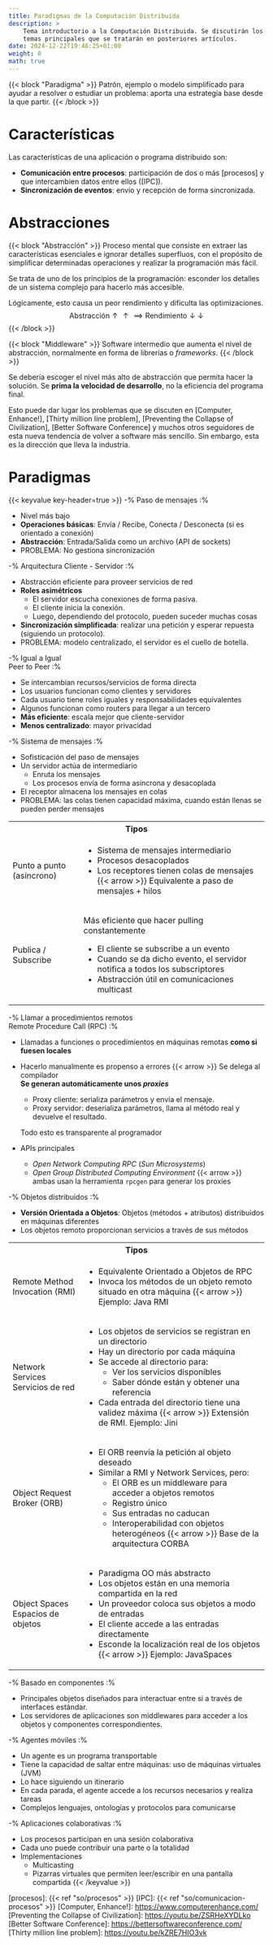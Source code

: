 ```yaml
---
title: Paradigmas de la Computación Distribuida
description: >
    Tema introductorio a la Computación Distribuida. Se discutirán los
    temas principales que se tratarán en posteriores artículos.
date: 2024-12-22T19:46:25+01:00
weight: 8
math: true
---
```


{{< block "Paradigma" >}}
Patrón, ejemplo o modelo simplificado para ayudar a resolver o estudiar un
problema: aporta una estrategia base desde la que partir.
{{< /block >}}

# Características

Las características de una aplicación o programa distribuido son:

- **Comunicación entre procesos**: participación de dos o más [procesos] y que
  intercambien datos entre ellos ([IPC]).
- **Sincronización de eventos**: envío y recepción de forma sincronizada.

# Abstracciones

{{< block "Abstracción" >}}
Proceso mental que consiste en extraer las características esenciales
e ignorar detalles superfluos, con el propósito de simplificar determinadas
operaciones y realizar la programación más fácil.

Se trata de uno de los principios de la programación: esconder los detalles de
un sistema complejo para hacerlo más accesible.

Lógicamente, esto causa un peor rendimiento y dificulta las optimizaciones.
$$ \text{Abstracción} \uparrow\uparrow \implies \text{Rendimiento} \downarrow\downarrow $$
{{< /block >}}

{{< block "Middleware" >}}
Software intermedio que aumenta el nivel de abstracción, normalmente en forma de
librerías o _frameworks_.
{{< /block >}}

Se debería escoger el nivel más alto de abstracción que permita hacer la
solución. Se **prima la velocidad de desarrollo**, no la eficiencia del programa
final.

Esto puede dar lugar los problemas que se discuten en [Computer, Enhance!],
[Thirty million line problem], [Preventing the Collapse of Civilization],
[Better Software Conference] y muchos otros seguidores de esta nueva tendencia
de volver a software más sencillo. Sin embargo, esta es la dirección que lleva
la industria.

# Paradigmas

{{< keyvalue key-header=true >}}
-% Paso de mensajes :%
- Nivel más bajo
- **Operaciones básicas**: Envía / Recibe, Conecta / Desconecta (si es orientado a conexión)
- **Abstracción**: Entrada/Salida como un archivo (API de sockets)
- PROBLEMA: No gestiona sincronización

-% Arquitectura Cliente - Servidor :%
- Abstracción eficiente para proveer servicios de red
- **Roles asimétricos**
    - El servidor escucha conexiones de forma pasiva.
    - El cliente inicia la conexión.
    - Luego, dependiendo del protocolo, pueden suceder muchas cosas
- **Sincronización simplificada**: realizar una petición y esperar repuesta
  (siguiendo un protocolo).
- PROBLEMA: modelo centralizado, el servidor es el cuello de botella.

-% Igual a Igual <br> Peer to Peer :%
- Se intercambian recursos/servicios de forma directa
- Los usuarios funcionan como clientes y servidores
- Cada usuario tiene roles iguales y responsabilidades equivalentes
- Algunos funcionan como routers para llegar a un tercero
- **Más eficiente**: escala mejor que cliente-servidor
- **Menos centralizado**: mayor privacidad

-% Sistema de mensajes :%
- Sofisticación del paso de mensajes
- Un servidor actúa de intermediario
    - Enruta los mensajes
    - Los procesos envía de forma asíncrona y desacoplada
- El receptor almacena los mensajes en colas
- PROBLEMA: las colas tienen capacidad máxima, cuando están llenas se pueden perder mensajes

<table class="keyvalue">
<th colspan="2">Tipos</th>
<tr>
<td class="header">Punto a punto (asíncrono)</td>
<td>

- Sistema de mensajes intermediario
- Procesos desacoplados
- Los receptores tienen colas de mensajes
{{< arrow >}} Equivalente a paso de mensajes + hilos

</td>
</tr>

<tr>
<td class="header">Publica / Subscribe</td>
<td>

Más eficiente que hacer pulling constantemente
- El cliente se subscribe a un evento
- Cuando se da dicho evento, el servidor notifica a todos los subscriptores
- Abstracción útil en comunicaciones multicast

</td>
</tr>
</table>

-% Llamar a procedimientos remotos <br> Remote Procedure Call (RPC) :%
- Llamadas a funciones o procedimientos en máquinas remotas **como si fuesen locales**

- Hacerlo manualmente es propenso a errores {{< arrow >}} Se delega al compilador <br>
    **Se generan automáticamente unos _proxies_**

    - Proxy cliente: serializa parámetros y envía el mensaje.
    - Proxy servidor: deserializa parámetros, llama al método real y devuelve el resultado.

    Todo esto es transparente al programador

- APIs principales
    - _Open Network Computing RPC_ (_Sun Microsystems_)
    - _Open Group Distributed Computing Environment_
    {{< arrow >}} ambas usan la herramienta `rpcgen` para generar los proxies

-% Objetos distribuidos :%
- **Versión Orientada a Objetos**: Objetos (métodos + atributos) distribuidos en máquinas diferentes
- Los objetos remoto proporcionan servicios a través de sus métodos

<table class="keyvalue">
<th colspan="2">Tipos</th>
<tr>
<td class="header">Remote Method Invocation (RMI)</td>
<td>

- Equivalente Orientado a Objetos de RPC
- Invoca los métodos de un objeto remoto situado en otra máquina
{{< arrow >}} Ejemplo: Java RMI

</td>
</tr>

<tr>
<td class="header">Network Services<br>Servicios de red</td>
<td>

- Los objetos de servicios se registran en un directorio
- Hay un directorio por cada máquina
- Se accede al directorio para:
    - Ver los servicios disponibles
    - Saber dónde están y obtener una referencia
- Cada entrada del directorio tiene una validez máxima
{{< arrow >}} Extensión de RMI. Ejemplo: Jini

</td>
</tr>

<tr>
<td class="header">Object Request Broker (ORB)</td>
<td>

- El ORB reenvía la petición al objeto deseado
- Similar a RMI y Network Services, pero:
    - El ORB es un middleware para acceder a objetos remotos
    - Registro único
    - Sus entradas no caducan
    - Interoperabilidad con objetos heterogéneos
{{< arrow >}} Base de la arquitectura CORBA

</td>
</tr>

<tr>
<td class="header">Object Spaces<br>Espacios de objetos</td>
<td>

- Paradigma OO más abstracto
- Los objetos están en una memoria compartida en la red
- Un proveedor coloca sus objetos a modo de entradas
- El cliente accede a las entradas directamente
- Esconde la localización real de los objetos
{{< arrow >}} Ejemplo: JavaSpaces

</td>
</tr>
</table>

-% Basado en componentes :%
- Principales objetos diseñados para interactuar entre sí a través de interfaces estándar.
- Los servidores de aplicaciones son middlewares para acceder a los objetos
  y componentes correspondientes.

-% Agentes móviles :%
- Un agente es un programa transportable
- Tiene la capacidad de saltar entre máquinas: uso de máquinas virtuales (JVM)
- Lo hace siguiendo un itinerario
- En cada parada, el agente accede a los recursos necesarios y realiza tareas
- Complejos lenguajes, ontologías y protocolos para comunicarse

-% Aplicaciones colaborativas :%
- Los procesos participan en una sesión colaborativa
- Cada uno puede contribuir una parte o la totalidad
- Implementaciones
    - Multicasting
    - Pizarras virtuales que permiten leer/escribir en una pantalla compartida
{{< /keyvalue >}}

[procesos]: {{< ref "so/procesos" >}}
[IPC]: {{< ref "so/comunicacion-procesos" >}}
[Computer, Enhance!]: https://www.computerenhance.com/
[Preventing the Collapse of Civilization]: https://youtu.be/ZSRHeXYDLko
[Better Software Conference]: https://bettersoftwareconference.com/
[Thirty million line problem]: https://youtu.be/kZRE7HIO3vk
